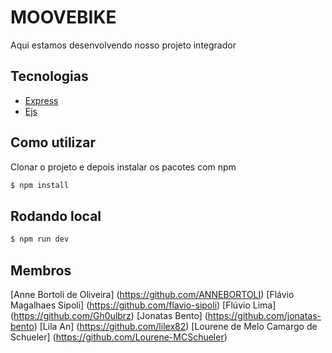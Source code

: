 # MOOVEBIKE

Aqui estamos desenvolvendo nosso projeto integrador


## Tecnologias
 - [Express](https://expressjs.com/pt-br/)
 - [Ejs](https://ejs.co/)

## Como utilizar

Clonar o projeto e depois instalar os pacotes com npm

```bash
$ npm install
```

## Rodando local

```bash
$ npm run dev
```

## Membros

[Anne Bortoli de Oliveira] (https://github.com/ANNEBORTOLI)
[Flávio Magalhaes Sipoli] (https://github.com/flavio-sipoli)
[Flúvio Lima] (https://github.com/Gh0ulbrz)
[Jonatas Bento] (https://github.com/jonatas-bento)
[Lila An] (https://github.com/lilex82)
[Lourene de Melo Camargo de Schueler] (https://github.com/Lourene-MCSchueler)

